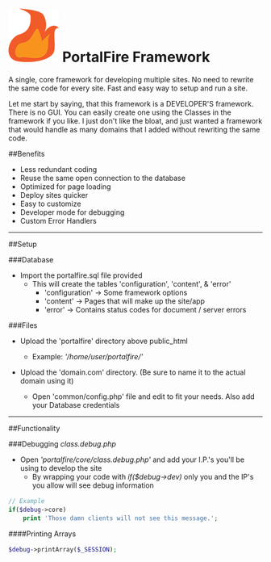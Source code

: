# ![Image](https://github.com/AndrewChamp/portalfire-framework/blob/master/_ignore/portalfire-logo.png?raw=true) PortalFire Framework


A single, core framework for developing multiple sites.  No need to rewrite the same code for every site.  Fast and easy way to setup and run a site.

Let me start by saying, that this framework is a DEVELOPER'S framework.  There is no GUI.  You can easily create one using the Classes in the framework if you like.
I just don't like the bloat, and just wanted a framework that would handle as many domains that I added without rewriting the same code.

##Benefits

- Less redundant coding
- Reuse the same open connection to the database
- Optimized for page loading
- Deploy sites quicker
- Easy to customize
- Developer mode for debugging
- Custom Error Handlers

---------------

##Setup

###Database
- Import the portalfire.sql file provided
	- This will create the tables 'configuration', 'content', & 'error'
		- 'configuration' -> Some framework options
		- 'content' -> Pages that will make up the site/app
		- 'error' -> Contains status codes for document / server errors

###Files
- Upload the 'portalfire' directory above public_html
	- Example:  _'/home/user/portalfire/'_

- Upload the 'domain.com' directory.  (Be sure to name it to the actual domain using it)
	- Open 'common/config.php' file and edit to fit your needs.  Also add your Database credentials

---------------
	
##Functionality

###Debugging 
_class.debug.php_
- Open _'portalfire/core/class.debug.php'_ and add your I.P.'s you'll be using to develop the site
	- By wrapping your code with _if($debug->dev)_ only you and the IP's you allow will see debug information

```php
// Example
if($debug->core)
	print 'Those damn clients will not see this message.';
```


####Printing Arrays
```php
$debug->printArray($_SESSION);
```